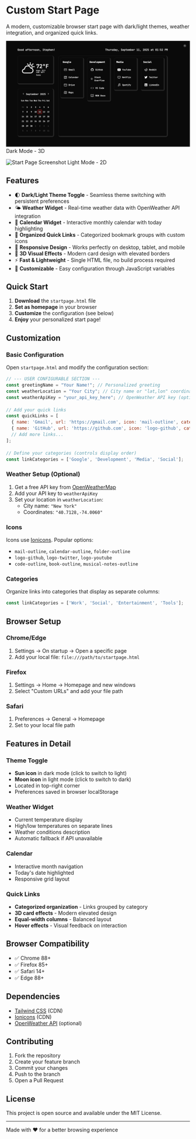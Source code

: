 # Custom Start Page

A modern, customizable browser start page with dark/light themes, weather integration, and organized quick links.

![Start Page Screenshot](startpage.png)
Dark Mode - 3D


![Start Page Screenshot](startpage_light2d.jpg)
Light Mode - 2D

## Features

- 🌓 **Dark/Light Theme Toggle** - Seamless theme switching with persistent preferences
- 🌤️ **Weather Widget** - Real-time weather data with OpenWeather API integration
- 📅 **Calendar Widget** - Interactive monthly calendar with today highlighting
- 🔗 **Organized Quick Links** - Categorized bookmark groups with custom icons
- 📱 **Responsive Design** - Works perfectly on desktop, tablet, and mobile
- 🎨 **3D Visual Effects** - Modern card design with elevated borders
- ⚡ **Fast & Lightweight** - Single HTML file, no build process required
- 🎯 **Customizable** - Easy configuration through JavaScript variables

## Quick Start

1. **Download** the `startpage.html` file
2. **Set as homepage** in your browser
3. **Customize** the configuration (see below)
4. **Enjoy** your personalized start page!

## Customization

### Basic Configuration

Open `startpage.html` and modify the configuration section:

```javascript
// --- USER CONFIGURABLE SECTION ---
const greetingName = "Your Name!"; // Personalized greeting
const weatherLocation = "Your City"; // City name or "lat,lon" coordinates
const weatherApiKey = "your_api_key_here"; // OpenWeather API key (optional)

// Add your quick links
const quickLinks = [
  { name: 'Gmail', url: 'https://gmail.com', icon: 'mail-outline', category: 'Google' },
  { name: 'GitHub', url: 'https://github.com', icon: 'logo-github', category: 'Development' },
  // Add more links...
];

// Define your categories (controls display order)
const linkCategories = ['Google', 'Development', 'Media', 'Social'];
```

### Weather Setup (Optional)

1. Get a free API key from [OpenWeatherMap](https://openweathermap.org/api)
2. Add your API key to `weatherApiKey`
3. Set your location in `weatherLocation`:
   - City name: `"New York"`
   - Coordinates: `"40.7128,-74.0060"`

### Icons

Icons use [Ionicons](https://ionic.io/ionicons). Popular options:
- `mail-outline`, `calendar-outline`, `folder-outline`
- `logo-github`, `logo-twitter`, `logo-youtube`
- `code-outline`, `book-outline`, `musical-notes-outline`

### Categories

Organize links into categories that display as separate columns:
```javascript
const linkCategories = ['Work', 'Social', 'Entertainment', 'Tools'];
```

## Browser Setup

### Chrome/Edge
1. Settings → On startup → Open a specific page
2. Add your local file: `file:///path/to/startpage.html`

### Firefox
1. Settings → Home → Homepage and new windows
2. Select "Custom URLs" and add your file path

### Safari
1. Preferences → General → Homepage
2. Set to your local file path

## Features in Detail

### Theme Toggle
- **Sun icon** in dark mode (click to switch to light)
- **Moon icon** in light mode (click to switch to dark)
- Located in top-right corner
- Preferences saved in browser localStorage

### Weather Widget
- Current temperature display
- High/low temperatures on separate lines
- Weather conditions description
- Automatic fallback if API unavailable

### Calendar
- Interactive month navigation
- Today's date highlighted
- Responsive grid layout

### Quick Links
- **Categorized organization** - Links grouped by category
- **3D card effects** - Modern elevated design
- **Equal-width columns** - Balanced layout
- **Hover effects** - Visual feedback on interaction

## Browser Compatibility

- ✅ Chrome 88+
- ✅ Firefox 85+
- ✅ Safari 14+
- ✅ Edge 88+

## Dependencies

- [Tailwind CSS](https://tailwindcss.com/) (CDN)
- [Ionicons](https://ionic.io/ionicons) (CDN)
- [OpenWeather API](https://openweathermap.org/api) (optional)

## Contributing

1. Fork the repository
2. Create your feature branch
3. Commit your changes
4. Push to the branch
5. Open a Pull Request

## License

This project is open source and available under the MIT License.

---

Made with ❤️ for a better browsing experience
